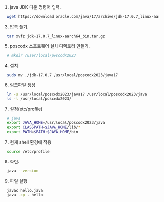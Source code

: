 
1. java JDK 다운
  명령어 입력.
```sh
  wget https://download.oracle.com/java/17/archive/jdk-17.0.7_linux-aarch64_bin.tar.gz
```
3. 압축 풀기.
```sh
  tar xvfz jdk-17.0.7_linux-aarch64_bin.tar.gz
```
5. poscodx 소프트웨어 설치 디렉토리 만들기.
```sh
  # mkdir /user/local/poscodx2023
```
4. 설치
```sh
  sudo mv ./jdk-17.0.7 /usr/local/poscodx2023/java17
```
6. 링크파일 생성
```sh
  ln -s /usr/local/poscodx2023/java17 /usr/local/poscodx2023/java
  ls -l /usr/local/poscodx2023/
```
7. 설정(etc/profile)
```sh
  # java
  export JAVA_HOME=/usr/local/poscodx2023/java
  export CLASSPATH=$JAVA_HOME/lib/*
  export PATH=$PATH:$JAVA_HOME/bin
```
7. 현재 shell 환경에 적용
```sh
  source /etc/profile
```
8. 확인.
```sh
  java --version
```
9. 파일 실행
```sh
  javac hello.java
  java -cp . hello
```  
   
